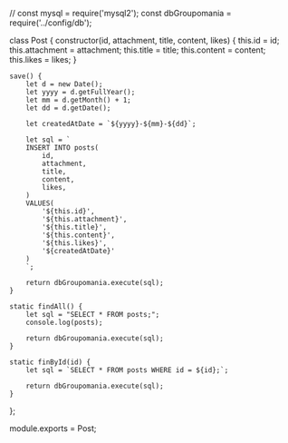 // const mysql = require('mysql2');
const dbGroupomania = require('../config/db');

class Post {
    constructor(id, attachment, title, content, likes) {
        this.id = id;
        this.attachment = attachment;
        this.title = title;
        this.content = content;
        this.likes = likes;
    }

    save() {
        let d = new Date();
        let yyyy = d.getFullYear();
        let mm = d.getMonth() + 1;
        let dd = d.getDate();

        let createdAtDate = `${yyyy}-${mm}-${dd}`;

        let sql = `
        INSERT INTO posts(
            id,
            attachment,
            title,
            content,
            likes,
        )
        VALUES(
            '${this.id}',
            '${this.attachment}',
            '${this.title}',
            '${this.content}',
            '${this.likes}',
            '${createdAtDate}'
        )
        `;

        return dbGroupomania.execute(sql);
    }

    static findAll() {
        let sql = "SELECT * FROM posts;";
        console.log(posts);

        return dbGroupomania.execute(sql);
    }

    static finById(id) {
        let sql = `SELECT * FROM posts WHERE id = ${id};`;

        return dbGroupomania.execute(sql);
    }
};

module.exports = Post;